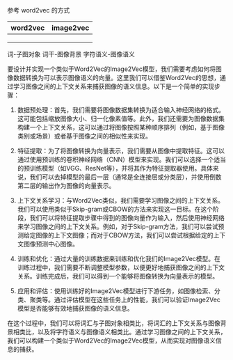 参考 word2vec 的方式

| word2vec | image2vec |
| -------- | --------- |
|          |           |
|          |           |
|          |           |
词-子图对象
词干-图像背景
字符语义-图像语义

要设计并实现一个类似于Word2Vec的Image2Vec模型，我们需要考虑如何将图像数据转换为可以表示图像语义的向量。这里我们可以借鉴Word2Vec的思想，通过学习图像之间的上下文关系来捕获图像的语义信息。以下是一个简单的实现步骤：

1. 数据预处理：首先，我们需要将图像数据集转换为适合输入神经网络的格式。这可能包括缩放图像大小、归一化像素值等。此外，我们还需要为图像数据集构建一个上下文关系，这可以通过将图像按照某种顺序排列（例如，基于图像类别或场景）或者基于图像之间的相似性来实现。
    
2. 特征提取：为了将图像转换为向量表示，我们需要从图像中提取特征。这可以通过使用预训练的卷积神经网络（CNN）模型来实现。我们可以选择一个适当的预训练模型（如VGG、ResNet等），并将其作为特征提取器使用。具体来说，我们可以去掉模型的最后一层（通常是全连接层或分类层），并使用倒数第二层的输出作为图像的向量表示。
    
3. 上下文关系学习：与Word2Vec类似，我们需要学习图像之间的上下文关系。我们可以使用类似于Skip-gram或CBOW的方法来实现这一目标。在这个阶段，我们可以将特征提取步骤中得到的图像向量作为输入，然后使用神经网络来学习图像之间的上下文关系。例如，对于Skip-gram方法，我们可以尝试预测给定图像的上下文图像；而对于CBOW方法，我们可以尝试根据给定的上下文图像预测中心图像。
    
4. 训练和优化：通过大量的训练数据来训练和优化我们的Image2Vec模型。在训练过程中，我们需要不断调整模型参数，以便更好地捕获图像之间的上下文关系。训练完成后，我们可以得到一个能够将图像转换为向量表示的模型。
    
5. 应用和评估：使用训练好的Image2Vec模型进行下游任务，如图像检索、分类、聚类等。通过评估模型在这些任务上的性能，我们可以验证Image2Vec模型是否能够有效地捕获图像的语义信息。
    

在这个过程中，我们可以将词汇与子图对象相类比，将词汇的上下文关系与图像背景相类比，以及将字符语义与图像语义相类比。通过学习图像之间的上下文关系，我们可以构建一个类似于Word2Vec的Image2Vec模型，从而实现对图像语义信息的捕获。